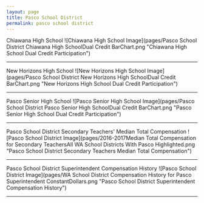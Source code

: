 ```yaml
---
layout: page
title: Pasco School District
permalink: pasco school district
---
```



Chiawana High School
![Chiawana High School Image](pages/Pasco School District Chiawana High SchoolDual Credit BarChart.png "Chiawana High School Dual Credit Participation")

___

New Horizons High School
![New Horizons High School Image](pages/Pasco School District New Horizons High SchoolDual Credit BarChart.png "New Horizons High School Dual Credit Participation")

___

Pasco Senior High School
![Pasco Senior High School Image](pages/Pasco School District Pasco Senior High SchoolDual Credit BarChart.png "Pasco Senior High School Dual Credit Participation")

___

Pasco School District Secondary Teachers' Median Total Compensation
![Pasco School District Image](pages/2016-2017Median Total Compensation for Secondary TeachersAll WA School Districts With Pasco Highlighted.png "Pasco School District Secondary Teachers Median Total Compensation")

___

Pasco School District Superintendent Compensation History
![Pasco School District Image](pages/WA School District Compensation History for Pasco Superintendent ConstantDollars.png "Pasco School District Superintendent Compensation History")

___

